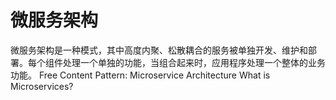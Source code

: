 # 微服务架构

微服务架构是一种模式，其中高度内聚、松散耦合的服务被单独开发、维护和部署。每个组件处理一个单独的功能，当组合起来时，应用程序处理一个整体的业务功能。
<ResourceGroupTitle>Free Content</ResourceGroupTitle>
<BadgeLink colorScheme='yellow' badgeText='Read' href='https://microservices.io/patterns/microservices.html'>Pattern: Microservice Architecture</BadgeLink>
<BadgeLink colorScheme='yellow' badgeText='Read' href='https://smartbear.com/solutions/microservices/'>What is Microservices?</BadgeLink>
